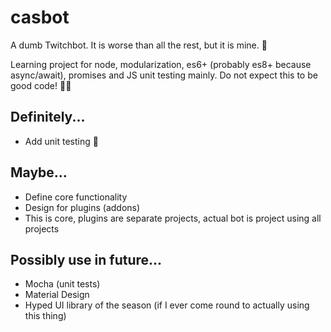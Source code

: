 # casbot
A dumb Twitchbot. It is worse than all the rest, but it is mine. 🦆

Learning project for node, modularization, es6+ (probably es8+ because async/await), promises and JS unit testing mainly. Do not expect this to be good code! 🤷‍♂️

## Definitely...
- Add unit testing 💆

## Maybe... 
- Define core functionality
- Design for plugins (addons)
- This is core, plugins are separate projects, actual bot is project using all projects

## Possibly use in future...
- Mocha (unit tests)
- Material Design
- Hyped UI library of the season (if I ever come round to actually using this thing)